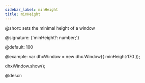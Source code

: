 ```yaml
---
sidebar_label: minHeight
title: minHeight
---          
```


@short: sets the minimal height of a window

@signature: {'minHeight?: number;'}

@default: 100

@example:
var dhxWindow = new dhx.Window({
    minHeight:170
});

dhxWindow.show();

@descr:

[comment]: # (@related: window/how_to_start.md window/configuration.md#sizing)
